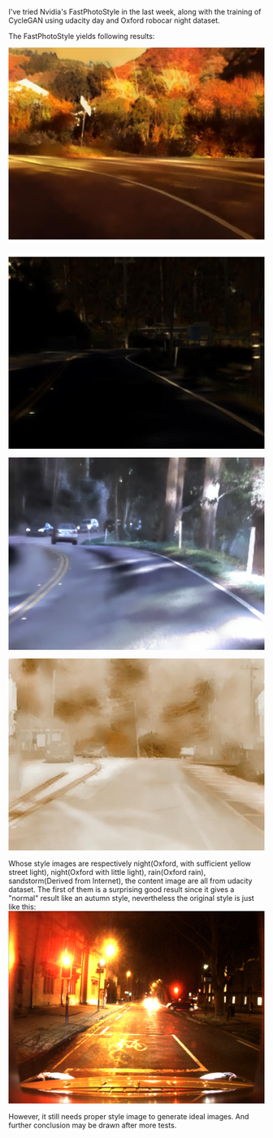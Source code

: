 I've tried Nvidia's FastPhotoStyle in the last week, along with the training of CycleGAN using udacity day and Oxford robocar night dataset.

The FastPhotoStyle yields following results:

![100](../imgs/FastPhotoStyle/100.jpg)



​			![30](../imgs/FastPhotoStyle/30.jpg)

![rain](../imgs/FastPhotoStyle/rain.png)

![5](../imgs/FastPhotoStyle/5.jpg)

Whose style images are respectively night(Oxford, with sufficient yellow street light), night(Oxford with little light), rain(Oxford rain), sandstorm(Derived from Internet), the content image are all from udacity dataset. The first of them is a surprising good result since it gives a "normal" result like an autumn style, nevertheless the original style is just like this:    ![img_738_2](../imgs/FastPhotoStyle/img_738_2.png)

However, it still needs proper style image to generate ideal images. And further conclusion may be drawn after more tests.